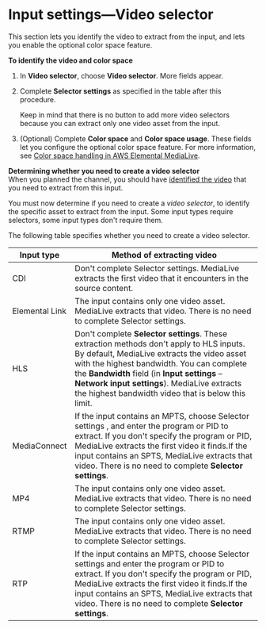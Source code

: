 # Input settings—Video selector<a name="input-video-selector"></a>

This section lets you identify the video to extract from the input, and lets you enable the optional color space feature\. 

**To identify the video and color space**

1. In **Video selector**, choose **Video selector**\. More fields appear\. 

1. Complete **Selector settings** as specified in the table after this procedure\. 

   Keep in mind that there is no button to add more video selectors because you can extract only one video asset from the input\.

1. \(Optional\) Complete **Color space** and **Color space usage**\. These fields let you configure the optional color space feature\. For more information, see [Color space handling in AWS Elemental MediaLive](color-space.md)\.

**Determining whether you need to create a video selector**  
When you planned the channel, you should have [identified the video](channel-map-output-source.md) that you need to extract from this input\. 

You must now determine if you need to create a *video selector*, to identify the specific asset to extract from the input\. Some input types require selectors, some input types don't require them\.

The following table specifies whether you need to create a video selector\. 


| Input type | Method of extracting video | 
| --- | --- | 
| CDI | Don't complete Selector settings\. MediaLive extracts the first video that it encounters in the source content\. | 
| Elemental Link | The input contains only one video asset\. MediaLive extracts that video\. There is no need to complete Selector settings\. | 
| HLS |  Don't complete **Selector settings**\. These extraction methods don't apply to HLS inputs\. By default, MediaLive extracts the video asset with the highest bandwidth\. You can complete the **Bandwidth** field \(in **Input settings** – **Network input settings**\)\. MediaLive extracts the highest bandwidth video that is below this limit\.  | 
| MediaConnect | If the input contains an MPTS, choose Selector settings , and enter the program or PID to extract\. If you don't specify the program or PID, MediaLive extracts the first video it finds\.If the input contains an SPTS, MediaLive extracts that video\. There is no need to complete **Selector settings**\. | 
| MP4 | The input contains only one video asset\. MediaLive extracts that video\. There is no need to complete Selector settings\. | 
| RTMP | The input contains only one video asset\. MediaLive extracts that video\. There is no need to complete Selector settings\. | 
| RTP | If the input contains an MPTS, choose Selector settings and enter the program or PID to extract\. If you don't specify the program or PID, MediaLive extracts the first video it finds\.If the input contains an SPTS, MediaLive extracts that video\. There is no need to complete **Selector settings**\. | 